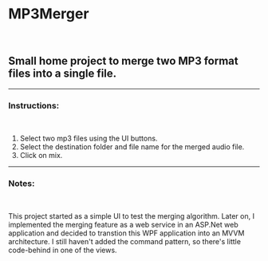 # MP3Merger
<br>
<h2> Small home project to merge two MP3 format files into a single file. </h2>
<hr>

<h3>Instructions: </h3> <br>

<p>
<ol>
  <li> Select two mp3 files using the UI buttons. </li>
  <li> Select the destination folder and file name for the merged audio file. </li>
  <li> Click on mix. </li>
</ol>
</p>

<hr>

<h3>Notes:</h3> <br>
<p>
This project started as a simple UI to test the merging algorithm. 
Later on, I implemented the merging feature as a web service in an ASP.Net web application and decided to transtion this 
WPF application into an MVVM architecture. I still haven't added the command pattern, so there's little code-behind in one of the views.
</p>
